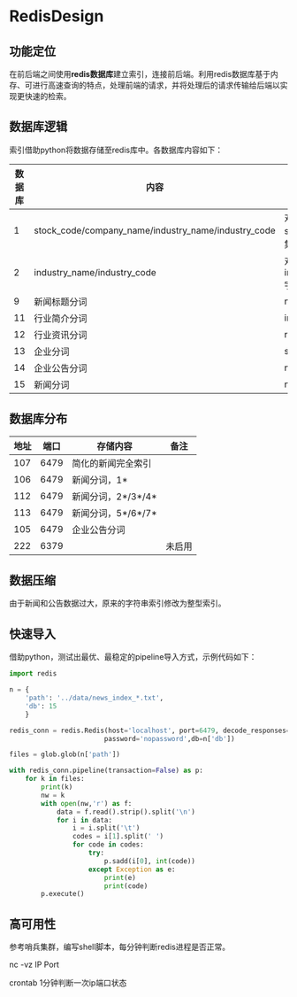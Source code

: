 # RedisDesign

## 功能定位

在前后端之间使用**redis数据库**建立索引，连接前后端。利用redis数据库基于内存、可进行高速查询的特点，处理前端的请求，并将处理后的请求传输给后端以实现更快速的检索。

## 数据库逻辑

索引借助python将数据存储至redis库中。各数据库内容如下：

| 数据库 | 内容                                                | 存储方式                |
| ------ | --------------------------------------------------- | ----------------------- |
| 1      | stock_code/company_name/industry_name/industry_code | 对应stock_code的集合    |
| 2      | industry_name/industry_code                         | 对应industry_code字符串 |
| 9      | 新闻标题分词                                        | news_ids |
| 11     | 行业简介分词                                        | industry_codes          |
| 12     | 行业资讯分词                                        | report_ids              |
| 13     | 企业分词                                            | stock_codes             |
| 14     | 企业公告分词                                        | notice_ids              |
| 15     | 新闻分词                                            | news_ids                |

## 数据库分布

| 地址 | 端口 | 存储内容             | 备注   |
| ---- | ---- | -------------------- | ------ |
| 107  | 6479 | 简化的新闻完全索引   |        |
| 106  | 6479 | 新闻分词，1*         |        |
| 112  | 6479 | 新闻分词，2\*/3\*/4* |        |
| 113  | 6479 | 新闻分词，5\*/6\*/7* |        |
| 105  | 6479 | 企业公告分词         |        |
| 222  | 6379 |                      | 未启用 |

## 数据压缩

由于新闻和公告数据过大，原来的字符串索引修改为整型索引。

## 快速导入

借助python，测试出最优、最稳定的pipeline导入方式，示例代码如下：

```python
import redis

n = {
    'path': '../data/news_index_*.txt',
    'db': 15
    }

redis_conn = redis.Redis(host='localhost', port=6479, decode_responses=True, 
                        password='nopassword',db=n['db'])   

files = glob.glob(n['path'])

with redis_conn.pipeline(transaction=False) as p:
    for k in files:
        print(k)
        nw = k
        with open(nw,'r') as f:
            data = f.read().strip().split('\n')
            for i in data:
                i = i.split('\t')
                codes = i[1].split(' ')
                for code in codes:
                    try:
                        p.sadd(i[0], int(code))
                    except Exception as e:
                        print(e)
                        print(code)
        p.execute()
```

## 高可用性

参考哨兵集群，编写shell脚本，每分钟判断redis进程是否正常。

nc -vz IP Port

crontab 1分钟判断一次ip端口状态

